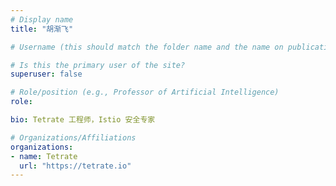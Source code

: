 ```yaml
---
# Display name
title: "胡渐飞"

# Username (this should match the folder name and the name on publications)

# Is this the primary user of the site?
superuser: false

# Role/position (e.g., Professor of Artificial Intelligence)
role:

bio: Tetrate 工程师，Istio 安全专家

# Organizations/Affiliations
organizations:
- name: Tetrate
  url: "https://tetrate.io"
---
```

